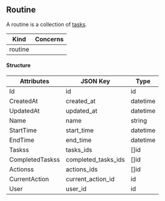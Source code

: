 

<!--- generated by metis/doc -->


Routine
----------

 A routine is a collection of [tasks](task.md).


| Kind             | Concerns   |
| ---------------- | ---------- |
| routine  |            |

#### Structure
| Attributes    | JSON Key      | Type          |
| ------------- | ------------- | ------------- |
| Id | id | id |
| CreatedAt | created_at | datetime |
| UpdatedAt | updated_at | datetime |
| Name | name | string |
| StartTime | start_time | datetime |
| EndTime | end_time | datetime |
| Taskss | tasks_ids | []id |
| CompletedTaskss | completed_tasks_ids | []id |
| Actionss | actions_ids | []id |
| CurrentAction | current_action_id | id |
| User | user_id | id |




<!--- generated by metis/doc -->


